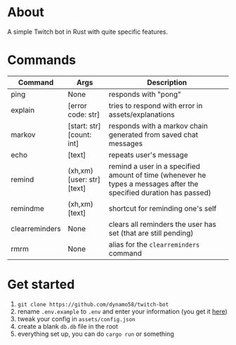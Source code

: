 # About

A simple Twitch bot in Rust with quite specific features.

# Commands

| Command        | Args                             | Description          |
| ---            | ---                              | ---                  |
| ping           | None                             | responds with "pong" |
| explain        | [error code: str]                | tries to respond with error in assets/explanations |
| markov         | [start: str] [count: int]        | responds with a markov chain generated from saved chat messages |
| echo           | \[text\]                         | repeats user's message |
| remind         | \(xh,xm\) \[user: str\] \[text\] | remind a  user in a specified amount of time (whenever he types a messages after the specified duration has passed) |
| remindme       | \(xh,xm\) \[text\]               | shortcut for reminding one's self |
| clearreminders | None                             | clears all reminders the user has set (that are still pending)
| rmrm           | None                             | alias for the `clearreminders` command 

# Get started

1. `git clone https://github.com/dynamo58/twitch-bot`
2. rename `.env.example` to `.env` and enter your information (you get it [here](https://chatterino.com/client_login))
3. tweak your config in `assets/config.json`
4. create a blank `db.db` file in the root
5. everything set up, you can do `cargo run` or something
